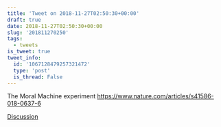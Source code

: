 ```yaml
---
title: 'Tweet on 2018-11-27T02:50:30+00:00'
draft: true
date: 2018-11-27T02:50:30+00:00
slug: '201811270250'
tags:
  - tweets
is_tweet: true
tweet_info:
  id: '1067128479257321472'
  type: 'post'
  is_thread: False
---
```




The Moral Machine experiment
<https://www.nature.com/articles/s41586-018-0637-6>

[Discussion](https://x.com/sytelus/status/1067128479257321472)

